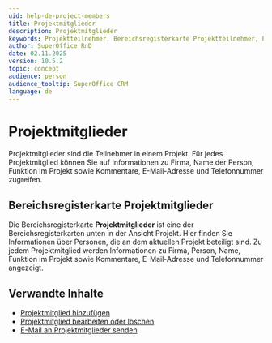 ```yaml
---
uid: help-de-project-members
title: Projektmitglieder
description: Projektmitglieder
keywords: Projektteilnehmer, Bereichsregisterkarte Projektteilnehmer, Projekt, Teilnehmer, Mitglied
author: SuperOffice RnD
date: 02.11.2025
version: 10.5.2
topic: concept
audience: person
audience_tooltip: SuperOffice CRM
language: de
---
```


# Projektmitglieder

Projektmitglieder sind die Teilnehmer in einem Projekt. Für jedes Projektmitglied können Sie auf Informationen zu Firma, Name der Person, Funktion im Projekt sowie Kommentare, E-Mail-Adresse und Telefonnummer zugreifen.

## Bereichsregisterkarte Projektmitglieder

Die Bereichsregisterkarte **Projektmitglieder** ist eine der Bereichsregisterkarten unten in der Ansicht Projekt. Hier finden Sie Informationen über Personen, die an dem aktuellen Projekt beteiligt sind. Zu jedem Projektmitglied werden Informationen zu Firma, Person, Name, Funktion im Projekt sowie Kommentare, E-Mail-Adresse und Telefonnummer angezeigt.

## Verwandte Inhalte

* [Projektmitglied hinzufügen][1]
* [Projektmitglied bearbeiten oder löschen][3]
* [E-Mail an Projektmitglieder senden][4]

<!-- Referenced links -->
[1]: add.md
[3]: edit.md
[4]: send-email-to.md

<!-- Referenced images -->
